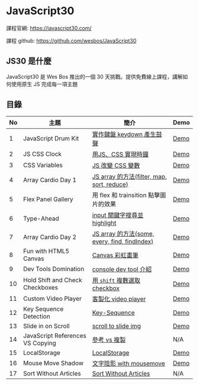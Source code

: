 # JavaScript30

課程官網: <https://javascript30.com/>

課程 github: <https://github.com/wesbos/JavaScript30>

## JS30 是什麼

JavaScript30 是 Wes Bos 推出的一個 30 天挑戰。提供免費線上課程，講解如何使用原生 JS 完成每一項主題

## 目錄

No |主題| 簡介 | Demo
--- | ---| --- | ---
1 | JavaScript Drum Kit | [實作鍵盤 keydown 產生鼓聲](https://github.com/npcenthusiasm/JS30/tree/master/01-JavaScript-Drum-Kit) |  [Demo](https://npcenthusiasm.github.io/JS30/01-JavaScript-Drum-Kit/)
2| JS CSS Clock | [用JS、CSS 實現時鐘](https://github.com/npcenthusiasm/JS30/tree/master/02-JS-CSS-Clock) | [Demo](https://npcenthusiasm.github.io/JS30/02-JS-CSS-Clock/)
3| CSS Variables | [JS 改變 CSS 變數](https://github.com/npcenthusiasm/JS30/tree/master/03-CSS-Variables) | [Demo](https://npcenthusiasm.github.io/JS30/03-CSS-Variables/)
4 | Array Cardio Day 1 | [JS array 的方法(filter, map, sort, reduce)](https://github.com/npcenthusiasm/JS30/tree/master/04-Array-Cardio-Day1) | [Demo](https://npcenthusiasm.github.io/JS30/04-Array-Cardio-Day1/)
5 | Flex Panel Gallery | 用 flex 和 trainsition 點擊圖片的效果  | [Demo](https://npcenthusiasm.github.io/JS30/05-Flex-Panel-Gallery/)
6 | Type-Ahead | [input 關鍵字搜尋並 highlight](https://github.com/npcenthusiasm/JS30/tree/master/06-Type-Ahead) | [Demo](https://npcenthusiasm.github.io/JS30/06-Type-Ahead/)
7 | Array Cardio Day 2 | [JS array 的方法(some, every, find, findIndex)](https://github.com/npcenthusiasm/JS30/tree/master/07-Array-Cardio-Day2) | [Demo](https://npcenthusiasm.github.io/JS30/07-Array-Cardio-Day2/)
8 | Fun with HTML5 Canvas | [Canvas 彩虹畫筆](https://github.com/npcenthusiasm/JS30/tree/master/08-Fun-with-HTML5-Canvas) | [Demo](https://npcenthusiasm.github.io/JS30/08-Fun-with-HTML5-Canvas/)
9 | Dev Tools Domination | [console dev tool 介紹](https://github.com/npcenthusiasm/JS30/tree/master/09-Dev-Tools-Domination) | [Demo](https://npcenthusiasm.github.io/JS30/09-Dev-Tools-Domination/)
10 | Hold Shift and Check Checkboxes| [用 `shift` 複數選取 checkbox](https://github.com/npcenthusiasm/JS30/tree/master/10-Hold-Shift-and-Check-Checkboxes) | [Demo](https://npcenthusiasm.github.io/JS30/10-Hold-Shift-and-Check-Checkboxes/)
11 | Custom Video Player| [客製化 video player](https://github.com/npcenthusiasm/JS30/tree/master/11-Custom-Video-Player) | [Demo](https://npcenthusiasm.github.io/JS30/11-Custom-Video-Player/)
12 | Key Sequence Detection| [Key-Sequence](https://github.com/npcenthusiasm/JS30/tree/master/12-Key-Sequence-Detection) | [Demo](https://npcenthusiasm.github.io/JS30/12-Key-Sequence-Detection/)
13 | Slide in on Scroll| [scroll to slide img](https://github.com/npcenthusiasm/JS30/tree/master/13-Slide-in-on-Scroll) | [Demo](https://npcenthusiasm.github.io/JS30/13-Slide-in-on-Scroll/)
14 | JavaScript References VS Copying| [參考 vs 複製](https://github.com/npcenthusiasm/JS30/tree/master/14-JavaScript-References-VS-Copying) | N/A
15 | LocalStorage| [LocalStorage](https://github.com/npcenthusiasm/JS30/tree/master/15-LocalStorage) | [Demo](https://npcenthusiasm.github.io/JS30/15-LocalStorage/)
16 | Mouse Move Shadow| [文字陰影 with mousemove](https://github.com/npcenthusiasm/JS30/tree/master/16-Mouse-Move-Shadow) | [Demo](https://npcenthusiasm.github.io/JS30/16-Mouse-Move-Shadow/)
17 | Sort Without Articles| [Sort Without Articles](https://github.com/npcenthusiasm/JS30/tree/master/17-Sort-Without-Articles) | N/A
